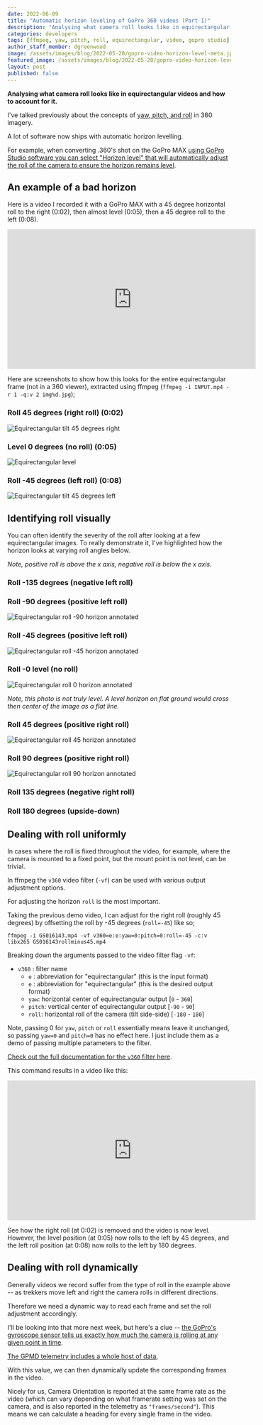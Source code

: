 ```yaml
---
date: 2022-06-09
title: "Automatic horizon leveling of GoPro 360 videos (Part 1)"
description: "Analysing what camera roll looks like in equirectangular videos and how to account for it."
categories: developers
tags: [ffmpeg, yaw, pitch, roll, equirectangular, video, gopro studio]
author_staff_member: dgreenwood
image: /assets/images/blog/2022-05-20/gopro-video-horizon-level-meta.jpg
featured_image: /assets/images/blog/2022-05-20/gopro-video-horizon-level-sm.jpg
layout: post
published: false
---
```


**Analysing what camera roll looks like in equirectangular videos and how to account for it.**

I've talked previously about the concepts of [yaw, pitch, and roll](/blog/2020/yaw-pitch-roll-360-degree-photography) in 360 imagery.

A lot of software now ships with automatic horizon levelling.

For example, when converting .360's shot on the GoPro MAX [using GoPro Studio software you can select "Horizon level" that will automatically adjust the roll of the camera to ensure the horizon remains level](/blog/2021/using-gopro-studio-process-360-files).

## An example of a bad horizon

Here is a video I recorded it with a GoPro MAX with a 45 degree horizontal roll to the right (0:02), then almost level (0:05), then a 45 degree roll to the left (0:08).

<iframe width="560" height="315" src="https://www.youtube.com/embed/lEHA91gu3TQ" title="YouTube video player" frameborder="0" allow="accelerometer; autoplay; clipboard-write; encrypted-media; gyroscope; picture-in-picture" allowfullscreen></iframe>

Here are screenshots to show how this looks for the entire equirectangular frame (not in a 360 viewer), extracted using ffmpeg (`ffmpeg -i INPUT.mp4 -r 1 -q:v 2 img%d.jpg`);

### Roll 45 degrees (right roll) (0:02)

<img class="img-fluid" src="/assets/images/blog/2022-05-20/roll-video-tilt-right-45.jpg" alt="Equirectangular tilt 45 degrees right" title="Equirectangular tilt 45 degrees right" />

### Level 0 degrees (no roll) (0:05)

<img class="img-fluid" src="/assets/images/blog/2022-05-20/roll-video-center.jpg" alt="Equirectangular level" title="Equirectangular level" />

### Roll -45 degrees (left roll) (0:08)

<img class="img-fluid" src="/assets/images/blog/2022-05-20/roll-video-tilt-left-45.jpg" alt="Equirectangular tilt 45 degrees left" title="Equirectangular tilt 45 degrees left" />

## Identifying roll visually

You can often identify the severity of the roll after looking at a few equirectangular images. To really demonstrate it, I've highlighted how the horizon looks at varying roll angles below.

_Note, positive roll is above the x axis, negative roll is below the x axis._

### Roll -135 degrees (negative left roll)

### Roll -90 degrees (positive left roll)

<img class="img-fluid" src="/assets/images/blog/2022-05-20/roll-minus90.jpg" alt="Equirectangular roll -90 horizon annotated" title="Equirectangular roll -90 horizon annotated" />

### Roll -45 degrees (positive left roll)

<img class="img-fluid" src="/assets/images/blog/2022-05-20/roll-minus45.jpg" alt="Equirectangular roll -45 horizon annotated" title="Equirectangular roll -45 horizon annotated" />

### Roll -0 level (no roll)

<img class="img-fluid" src="/assets/images/blog/2022-05-20/roll-0.jpg" alt="Equirectangular roll 0 horizon annotated" title="Equirectangular roll 0 horizon annotated" />

_Note, this photo is not truly level. A level horizon on flat ground would cross then center of the image as a flat line._

### Roll 45 degrees (positive right roll)

<img class="img-fluid" src="/assets/images/blog/2022-05-20/roll-plus45.jpg" alt="Equirectangular roll 45 horizon annotated" title="Equirectangular roll 45 horizon annotated" />

### Roll 90 degrees (positive right roll)

<img class="img-fluid" src="/assets/images/blog/2022-05-20/roll-plus90.jpg" alt="Equirectangular roll 90 horizon annotated" title="Equirectangular roll 90 horizon annotated" />

### Roll 135 degrees (negative right roll)

### Roll 180 degrees (upside-down) 





## Dealing with roll uniformly

In cases where the roll is fixed throughout the video, for example, where the camera is mounted to a fixed point, but the mount point is not level, can be trivial.

In ffmpeg the `v360` video filter (`-vf`) can be used with various output adjustment options.

For adjusting the horizon `roll` is the most important.

Taking the previous demo video, I can adjust for the right roll (roughly 45 degrees) by offsetting the roll by -45 degrees (`roll=-45`) like so;

```shell
ffmpeg -i GS016143.mp4 -vf v360=e:e:yaw=0:pitch=0:roll=-45 -c:v libx265 GS016143rollminus45.mp4
````

Breaking down the arguments passed to the video filter flag `-vf`:

* `v360` : filter name
  * `e` : abbreviation for "equirectangular" (this is the input format)
  * `e` : abbreviation for "equirectangular" (this is the desired output format)
  * `yaw`: horizontal center of equirectangular output [`0` - `360`]
  * `pitch`: vertical center of equirectangular output [`-90` - `90`]
  * `roll`: horizontal roll of the camera (tilt side-side) [`-180` - `180`]

Note, passing 0 for `yaw`, `pitch` or `roll` essentially means leave it unchanged, so passing `yaw=0` and `pitch=0` has no effect here. I just include them as a demo of passing multiple parameters to the filter.

[Check out the full documentation for the `v360` filter here](https://ffmpeg.org/ffmpeg-filters.html#v360).

This command results in a video like this:

<iframe width="560" height="315" src="https://www.youtube.com/embed/FnutdM47OmQ" title="YouTube video player" frameborder="0" allow="accelerometer; autoplay; clipboard-write; encrypted-media; gyroscope; picture-in-picture" allowfullscreen></iframe>

See how the right roll (at 0:02) is removed and the video is now level. However, the level position (at 0:05) now rolls to the left by 45 degrees, and the left roll position (at 0:08) now rolls to the left by 180 degrees.

## Dealing with roll dynamically

Generally videos we record suffer from the type of roll in the example above -- as trekkers move left and right the camera rolls in different directions.

Therefore we need a dynamic way to read each frame and set the roll adjustment accordingly.

I'll be looking into that more next week, but here's a clue -- [the GoPro's gyroscope sensor tells us exactly how much the camera is rolling at any given point in time](/blog/2020/360-camera-sensors-imu-accelerometer-gyroscope-magnetometer).





[The GPMD telemetry includes a whole host of data](/blog/2022/evolution-of-gopro-camera-sensors-gpmf), 






With this value, we can then dynamically update the corresponding frames in the video.

Nicely for us, Camera Orientation is reported at the same frame rate as the video (which can vary depending on what framerate setting was set on the camera, and is also reported in the telemetry as `"frames/second"`). This means we can calculate a heading for every single frame in the video.